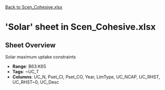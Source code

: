 [Back to Scen_Cohesive.xlsx](README.md)

# 'Solar' sheet in Scen_Cohesive.xlsx

## Sheet Overview

Solar maximum uptake constraints

- **Range**: B63:K65
- **Tags**: ~UC_T
- **Columns**: UC_N, Pset_CI, Pset_CO, Year, LimType, UC_NCAP, UC_RHST, UC_RHST~0, UC_Desc

